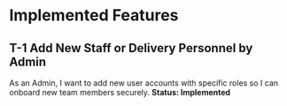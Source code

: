 # Implemented Features


## T-1 Add New Staff or Delivery Personnel by Admin
As an Admin, I want to add new user accounts with specific roles so I can onboard new team members securely. 
**Status: Implemented**

